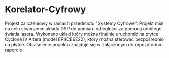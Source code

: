 # Korelator-Cyfrowy
Projekt zaliczeniowy w ramach przedmiotu "Systemy Cyfrowe". Projekt miał na celu stworzenie układu DSP do pomiaru odległości za pomocą odbitego światła lasera. Wykonano układ który można finalnie uruchomić na płytce Cyclone IV Altera (model EP4CE6E22), który można sterować bezpośrednio na płytce. Objaśnienie projektu znajduje się w załączonym do repozytorium raporcie
